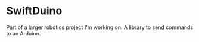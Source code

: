# SwiftDuino
Part of a larger robotics project I'm working on. A library to send commands to an Arduino.
